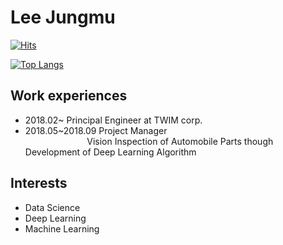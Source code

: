 # Lee Jungmu

[![Hits](https://hits.seeyoufarm.com/api/count/incr/badge.svg?url=https%3A%2F%2Fgithub.com%2Fleejungmu&count_bg=%2379C83D&title_bg=%23555555&icon=&icon_color=%23E7E7E7&title=Visits&edge_flat=false)](https://hits.seeyoufarm.com)

[![Top Langs](https://github-readme-stats.vercel.app/api/top-langs/?username=leejungmu&layout=compact&show_icons=true)](https://github.com/anuraghazra/github-readme-stats)

## Work experiences 
- 2018.02~ Principal Engineer at TWIM corp.
- 2018.05~2018.09 Project Manager   
&nbsp;&nbsp;&nbsp;&nbsp;&nbsp;&nbsp;&nbsp;&nbsp;&nbsp;&nbsp;&nbsp;&nbsp;&nbsp;&nbsp;&nbsp;&nbsp;&nbsp;&nbsp;&nbsp;&nbsp;&nbsp;&nbsp;&nbsp;&nbsp;
Vision Inspection of Automobile Parts though Development of Deep Learning Algorithm

## Interests
 - Data Science
 - Deep Learning
 - Machine Learning
<!--
**leejungmu/leejungmu** is a ✨ _special_ ✨ repository because its `README.md` (this file) appears on your GitHub profile.

Here are some ideas to get you started:

- 🔭 I’m currently working on ...
- 🌱 I’m currently learning ...
- 👯 I’m looking to collaborate on ...
- 🤔 I’m looking for help with ...
- 💬 Ask me about ...
- 📫 How to reach me: ...
- 😄 Pronouns: ...
- ⚡ Fun fact: ...
-->
